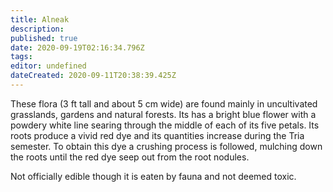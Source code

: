 ```yaml
---
title: Alneak
description: 
published: true
date: 2020-09-19T02:16:34.796Z
tags: 
editor: undefined
dateCreated: 2020-09-11T20:38:39.425Z
---
```


These flora (3 ft tall and about 5 cm wide) are found mainly in uncultivated grasslands, gardens and natural forests. Its has a bright blue flower with a powdery white line searing through the middle of each of its five petals. Its roots produce a vivid red dye and its quantities increase during the Tria semester. To obtain this dye a crushing process is followed, mulching down the roots until the red dye seep out from the root nodules.

Not officially edible though it is eaten by fauna and not deemed toxic.